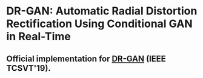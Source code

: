 # DR-GAN: Automatic Radial Distortion Rectification Using Conditional GAN in Real-Time
## Official implementation for [DR-GAN](https://ieeexplore.ieee.org/document/8636975) (IEEE TCSVT'19).
